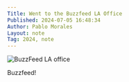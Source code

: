 ```yaml
---
Title: Went to the Buzzfeed LA Office
Published: 2024-07-05 16:48:34
Author: Pablo Morales
Layout: note
Tag: 2024, note
---
```

![BuzzFeed LA office](https://static.lifeofpablo.com/media/images/notes/buzzfeed-la.jpg)

Buzzfeed!
